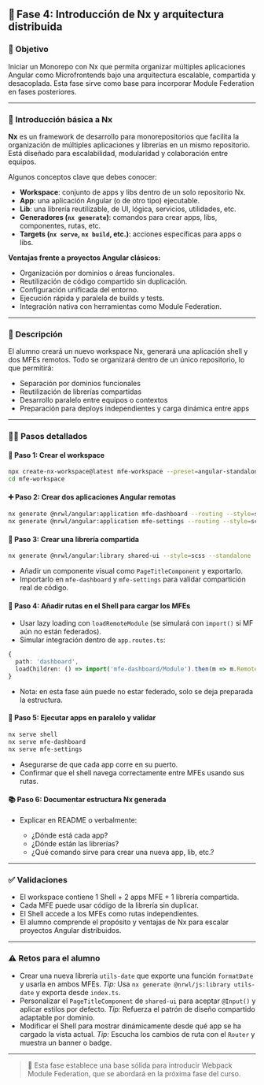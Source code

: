 ## 🧪 Fase 4: Introducción de Nx y arquitectura distribuida

### 🌟 Objetivo

Iniciar un Monorepo con Nx que permita organizar múltiples aplicaciones Angular como Microfrontends bajo una arquitectura escalable, compartida y desacoplada. Esta fase sirve como base para incorporar Module Federation en fases posteriores.

---

### 🧠 Introducción básica a Nx

**Nx** es un framework de desarrollo para monorepositorios que facilita la organización de múltiples aplicaciones y librerías en un mismo repositorio. Está diseñado para escalabilidad, modularidad y colaboración entre equipos.

Algunos conceptos clave que debes conocer:

* **Workspace**: conjunto de apps y libs dentro de un solo repositorio Nx.
* **App**: una aplicación Angular (o de otro tipo) ejecutable.
* **Lib**: una librería reutilizable, de UI, lógica, servicios, utilidades, etc.
* **Generadores (`nx generate`)**: comandos para crear apps, libs, componentes, rutas, etc.
* **Targets (`nx serve`, `nx build`, etc.)**: acciones específicas para apps o libs.

**Ventajas frente a proyectos Angular clásicos:**

* Organización por dominios o áreas funcionales.
* Reutilización de código compartido sin duplicación.
* Configuración unificada del entorno.
* Ejecución rápida y paralela de builds y tests.
* Integración nativa con herramientas como Module Federation.

---

### 📜 Descripción

El alumno creará un nuevo workspace Nx, generará una aplicación shell y dos MFEs remotos. Todo se organizará dentro de un único repositorio, lo que permitirá:

* Separación por dominios funcionales
* Reutilización de librerías compartidas
* Desarrollo paralelo entre equipos o contextos
* Preparación para deploys independientes y carga dinámica entre apps

---

### 🧍‍♂️ Pasos detallados

#### 🧱 Paso 1: Crear el workspace

```bash
npx create-nx-workspace@latest mfe-workspace --preset=angular-standalone --appName=shell --style=scss --routing=true --standalone=true
cd mfe-workspace
```

#### ➕ Paso 2: Crear dos aplicaciones Angular remotas

```bash
nx generate @nrwl/angular:application mfe-dashboard --routing --style=scss --standalone
nx generate @nrwl/angular:application mfe-settings --routing --style=scss --standalone
```

#### 🧩 Paso 3: Crear una librería compartida

```bash
nx generate @nrwl/angular:library shared-ui --style=scss --standalone
```

* Añadir un componente visual como `PageTitleComponent` y exportarlo.
* Importarlo en `mfe-dashboard` y `mfe-settings` para validar compartición real de código.

#### 🔀 Paso 4: Añadir rutas en el Shell para cargar los MFEs

* Usar lazy loading con `loadRemoteModule` (se simulará con `import()` si MF aún no están federados).
* Simular integración dentro de `app.routes.ts`:

```ts
{
  path: 'dashboard',
  loadChildren: () => import('mfe-dashboard/Module').then(m => m.RemoteEntryModule)
}
```

* Nota: en esta fase aún puede no estar federado, solo se deja preparada la estructura.

#### 🧪 Paso 5: Ejecutar apps en paralelo y validar

```bash
nx serve shell
nx serve mfe-dashboard
nx serve mfe-settings
```

* Asegurarse de que cada app corre en su puerto.
* Confirmar que el shell navega correctamente entre MFEs usando sus rutas.

#### 📚 Paso 6: Documentar estructura Nx generada

* Explicar en README o verbalmente:

  * ¿Dónde está cada app?
  * ¿Dónde están las librerías?
  * ¿Qué comando sirve para crear una nueva app, lib, etc.?

---

### ✅ Validaciones

* El workspace contiene 1 Shell + 2 apps MFE + 1 librería compartida.
* Cada MFE puede usar código de la librería sin duplicar.
* El Shell accede a los MFEs como rutas independientes.
* El alumno comprende el propósito y ventajas de Nx para escalar proyectos Angular distribuidos.

---

### ⚠️ Retos para el alumno

* Crear una nueva librería `utils-date` que exporte una función `formatDate` y usarla en ambos MFEs.
  *Tip:* Usa `nx generate @nrwl/js:library utils-date` y exporta desde `index.ts`.
* Personalizar el `PageTitleComponent` de `shared-ui` para aceptar `@Input()` y aplicar estilos por defecto.
  *Tip:* Refuerza el patrón de diseño compartido adaptable por dominio.
* Modificar el Shell para mostrar dinámicamente desde qué app se ha cargado la vista actual.
  *Tip:* Escucha los cambios de ruta con el `Router` y muestra un banner o badge.

---

> 🔄 Esta fase establece una base sólida para introducir Webpack Module Federation, que se abordará en la próxima fase del curso.
